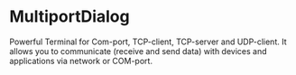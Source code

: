 # MultiportDialog
Powerful Terminal for Com-port, TCP-client, TCP-server and UDP-client. It allows you to communicate (receive and send data) with devices and applications via network or COM-port.
